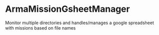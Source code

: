 # ArmaMissionGsheetManager
 Monitor multiple directories and handles/manages a google spreadsheet with missions based on file names
